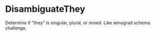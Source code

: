 # DisambiguateThey

Determine if "they" is singular, plural, or mixed. Like winograd schema challenge.